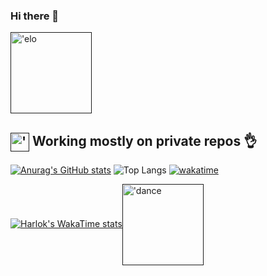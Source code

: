 ### Hi there 👋

<!--
**kraken-a/kraken-a** is a ✨ _special_ ✨ repository because its `README.md` (this file) appears on your GitHub profile.

Here are some ideas to get you started:

- 🔭 I’m currently working on ...
- 🌱 I’m currently learning ...
- 👯 I’m looking to collaborate on ...
- 🤔 I’m looking for help with ...
- 💬 Ask me about ...
- 📫 How to reach me: ...
- 😄 Pronouns: ...
- ⚡ Fun fact: ...

-->

[<img src="https://i.pinimg.com/originals/4c/23/63/4c236364db3543337354bc3acc1fe792.gif" height="130em" align="center" alt="'elo" title="'elo"/>]()

## [<img src="https://i.imgur.com/iRUqQx9.gif" height="30em" align="center" alt="'yeet" title="'yeet"/>]() Working mostly on private repos :ok_hand:

[![Anurag's GitHub stats](https://github-readme-stats.vercel.app/api?username=kraken-a&show_icons=true&theme=cobalt&text_color=#433333&icon_color=#12eaac)](https://github.com/anuraghazra/github-readme-stats)
![Top Langs](https://github-readme-stats.vercel.app/api/top-langs/?username=kraken-a&layout=compact&theme=cobalt)
[![wakatime](https://wakatime.com/badge/user/018b8a51-e660-4d50-af98-300ad43916bc.svg)](https://wakatime.com/@018b8a51-e660-4d50-af98-300ad43916bc)


[![Harlok's WakaTime stats](https://github-readme-stats.vercel.app/api/wakatime?username=veryfatkraken&v=2)](https://github.com/anuraghazra/github-readme-stats)[<img src="https://i.imgur.com/KuWSsLI.gif" height="130em" align="center" alt="'dance" title="'dance"/>]()
